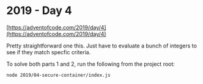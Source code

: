# 2019 - Day 4

[https://adventofcode.com/2019/day/4](https://adventofcode.com/2019/day/4)

Pretty straightforward one this. Just have to evaluate a bunch of integers to
see if they match specfic criteria.

To solve both parts 1 and 2, run the following from the project root:

```sh
node 2019/04-secure-container/index.js
```
